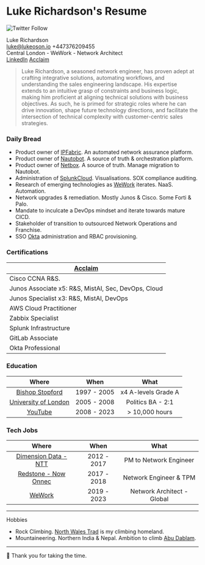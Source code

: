 # Luke Richardson's Resume

![Twitter Follow](https://img.shields.io/twitter/follow/lukeoson?style=social)

Luke Richardson  
[luke@lukeoson.io](mailto:luke@lukeoson.io) +447376209455  
Central London - WeWork - Network Architect  
[LinkedIn](https://www.linkedin.com/in/luke-richardson/) [Acclaim](https://www.credly.com/users/luke-richardson.dca3c027)

> Luke Richardson, a seasoned network engineer, has proven adept at crafting integrative solutions, automating workflows, and understanding the sales engineering landscape. His expertise extends to an intuitive grasp of constraints and business logic, making him proficient at aligning technical solutions with business objectives. As such, he is primed for strategic roles where he can drive innovation, shape future technology directions, and facilitate the intersection of technical complexity with customer-centric sales strategies.

### Daily Bread

- Product owner of [IPFabric](https://ipfabric.io/). An automated network assurance platform.  
- Product owner of [Nautobot](https://www.networktocode.com/nautobot/). A source of truth & orchestration platform.
- Product owner of [Netbox](https://netbox.readthedocs.io/en/stable/). A source of truth. Manage migration to Nautobot. 
- Administration of [SplunkCloud](https://splunkcloud.com). Visualisations. SOX compliance auditing.
- Research of emerging technologies as [WeWork](https://www.wework.com/) iterates. NaaS. Automation.
- Network upgrades & remediation. Mostly Junos & Cisco. Some Forti & Palo.
- Mandate to inculcate a DevOps mindset and iterate towards mature CICD.
- Stakeholder of transition to outsourced Network Operations and Franchise.
- SSO [Okta](https://okta.com) administration and RBAC provisioning.

### Certifications

| **[Acclaim](https://www.credly.com/users/luke-richardson.dca3c027)**| 
|----------------------------|
| Cisco CCNA R&S. | 
| Junos Associate x5: R&S, MistAI, Sec, DevOps, Cloud | 
| Junos Specialist x3: R&S, MistAI, DevOps | 
| AWS Cloud Practitioner | 
| Zabbix Specialist | 
| Splunk Infrastructure | 
| GitLab Associate | 
| Okta Professional | 

### Education 

| Where | When | What |
| :---: | :---: | :---: 
| [Bishop Stopford](https://www.bishopstopford.com/) | 1997 - 2005 | x4 A-levels Grade A
| [University of London](https://www.qmul.ac.uk/) | 2005 - 2008 | Politics BA - 2:1
| [YouTube](https://www.youtube.com/channel/UCRIOI_3REG9zIDM0Fp9Xiyg) | 2008 - 2023 | > 10,000 hours

### Tech Jobs

| Where | When | What |
| :----: | :----: | :----: 
| [Dimension Data - NTT](https://www.dimensiondata.com/en-gb/) | 2012 - 2017 | PM to Network Engineer 
| [Redstone - Now Onnec](https://www.onnecgroup.com/) | 2017 - 2018 | Network Engineer & TPM
| [WeWork](https://www.wework.com/) | 2019 - 2023 | Network Architect - Global 

***

Hobbies
- Rock Climbing. [North Wales Trad](https://www.ukclimbing.com/logbook/set.php?id=165) is my climbing homeland. 
- Mountaineering. Northern India & Nepal. Ambition to climb [Abu Dablam](https://www.google.com/search?q=abu+dablam).

***

🎉 Thank you for taking the time. 

<!-- Calendly badge widget begin -->
<link href="https://assets.calendly.com/assets/external/widget.css" rel="stylesheet">
<script src="https://assets.calendly.com/assets/external/widget.js" type="text/javascript" async></script>
<script type="text/javascript">window.onload = function() { Calendly.initBadgeWidget({ url: 'https://calendly.com/lukeos', text: 'Schedule time with me', color: '#0069ff', textColor: '#ffffff', branding: true }); }</script>
<!-- Calendly badge widget end -->
